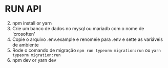 # RUN API
 2. npm install or yarn
 3. Crie um banco de dados no mysql ou mariadb com o nome de 'crosoften'
 4. Copie o arquivo .env.example e renomeie para .env e sette as variáveis de ambiente
 5. Rode o comando de migração `npm run typeorm migration:run` ou `yarn typeorm migration:run`
 6. npm dev or yarn dev 